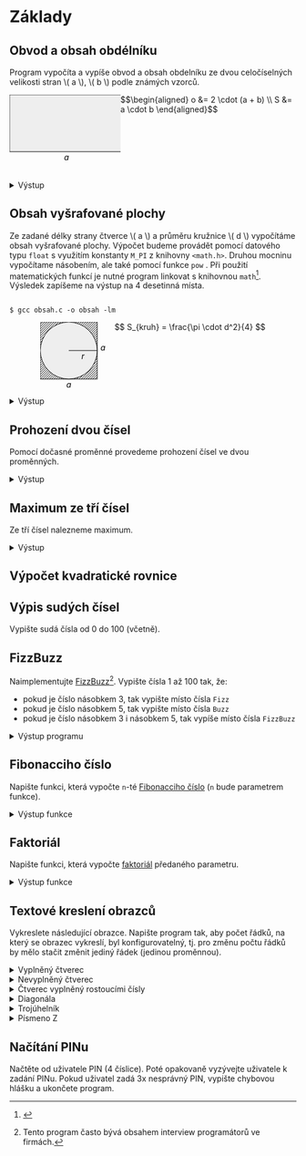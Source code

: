 # Základy

## Obvod a obsah obdélníku
Program vypočíta a vypíše obvod a obsah obdelníku ze dvou celočíselných velikosti stran \\( a \\), \\( b \\) podle známých vzorců.

<div style="display: flex; justify-content: center">
  <svg>
    <rect width=200 height=100 fill=#eee stroke=black />
    <text x=100 y=115 fill=black text-anchor=middle font-style=italic>a</text>
    <text x=210 y=50 fill=black text-anchor=middle font-style=italic>b</text>
  </svg>
  <div>
    $$\begin{aligned}
    o &= 2 \cdot (a + b) \\
    S &= a \cdot b
    \end{aligned}$$
  </div>
</div>

<details>
<summary>Výstup</summary>

```
a = 200
b = 100
o = 600
S = 20000
```
</details>

## Obsah vyšrafované plochy
Ze zadané délky strany čtverce \\( a \\) a průměru kružnice \\( d \\) vypočítáme obsah vyšrafované plochy.
Výpočet budeme provádět pomocí datového typu `float` s využitím konstanty `M_PI` z knihovny `<math.h>`.
Druhou mocninu vypočítame násobením, ale také pomocí funkce `pow` .
Při použití matematických funkcí je nutné program linkovat s knihovnou `math`[^10].
Výsledek zapíšeme na výstup na 4 desetinná místa. 

[^10]: <p> 
<code class="hljs">
$ gcc obsah.c -o obsah -lm
</code>
</p>

<div style="display: flex; justify-content: center">
	<svg viewBox="0 0 130 130" width=130 height=130>
		<pattern id="diagonalHatch" patternUnits="userSpaceOnUse" width="4" height="4">
		<path d="M-1,1 l2,-2
		M0,4 l4,-4
		M3,5 l2,-2" 
		style="stroke:black; stroke-width:1" />
		</pattern>
		<rect width=100 height=100 stroke=black fill="url(#diagonalHatch)" />
		<text x=50 y=115 fill=black text-anchor=middle font-style=italic>a</text>
		<text x=110 y=50 fill=black text-anchor=middle font-style=italic>a</text>
		<circle r=50 cx=50 cy=50 fill=#eee stroke=black />
		<text x=75 y=65 fill=black text-anchor=middle font-style=italic>r</text>
		<line x1=50 y1=50 x2=100 y2=50 stroke=black />
	</svg>
	<div>
		$$ S_{kruh} = \frac{\pi \cdot d^2}{4} $$
	</div>
</div>

<details>
<summary>Výstup</summary>

```
TODO
```
</details>

## Prohození dvou čísel
Pomocí dočasné proměnné provedeme prohození čísel ve dvou proměnných.

<details>
<summary>Výstup</summary>

```
a = 10
b = 50

a = 50
b = 10
```
</details>

## Maximum ze tří čísel

Ze tří čísel nalezneme maximum.

<details>
<summary>Výstup</summary>

```
a = 10
b = 40
c = 20

maximum je 40
```
</details>




## Výpočet kvadratické rovnice





## Výpis sudých čísel
Vypište sudá čísla od 0 do 100 (včetně).

## FizzBuzz
Naimplementujte [FizzBuzz](https://en.wikipedia.org/wiki/Fizz_buzz)[^1]. Vypište čísla 1 až 100 tak, že:
 - pokud je číslo násobkem 3, tak vypište místo čísla `Fizz`
 - pokud je číslo násobkem 5, tak vypište místo čísla `Buzz`
 - pokud je číslo násobkem 3 i násobkem 5, tak vypíše místo čísla `FizzBuzz`

[^1]: Tento program často bývá obsahem interview programátorů ve firmách.

<details>
<summary>Výstup programu</summary>

```
1
2
Fizz
4
Buzz
Fizz
7
8
Fizz
Buzz
11
Fizz
13
14
Fizz Buzz
16
...
```
</details>

## Fibonacciho číslo
Napište funkci, která vypočte `n`-té [Fibonacciho číslo](https://cs.wikipedia.org/wiki/Fibonacciho_posloupnost)
(`n` bude parametrem funkce).

<details>
<summary>Výstup funkce</summary>

```c
fibonacci(0);   // 0
fibonacci(1);   // 1
fibonacci(2);   // 1
fibonacci(3);   // 2
fibonacci(4);   // 3
fibonacci(5);   // 5
fibonacci(6);   // 8
```
</details>

## Faktoriál
Napište funkci, která vypočte [faktoriál](https://cs.wikipedia.org/wiki/Faktori%C3%A1l) předaného
parametru.

<details>
<summary>Výstup funkce</summary>

```c
factorial(0);   // 1
factorial(1);   // 1
factorial(4);   // 24
factorial(5);   // 120
```
</details>

## Textové kreslení obrazců
Vykreslete následující obrazce. Napište program tak, aby počet řádků, na který se
obrazec vykreslí, byl konfigurovatelný, tj. pro změnu počtu řádků by mělo stačit změnit jediný řádek
(jedinou proměnnou).

<details>
<summary>Vyplněný čtverec</summary>

```
xxxx
xxxx
xxxx
xxxx
```
</details>

<details>
<summary>Nevyplněný čtverec</summary>

```
xxxx
x  x
x  x
xxxx
```
</details>

<details>
<summary>Čtverec vyplněný rostoucími čísly</summary>

```
xxxxx
x012x
x345x
x678x
xxxxx
```
</details>

<details>
<summary>Diagonála</summary>

```
x
 x
  x
   x
    x
```
</details>

<details>
<summary>Trojúhelník</summary>

```
  x  
 x x 
xxxxx
```
</details>

<details>
<summary>Písmeno Z</summary>

```
xxxxxx
    x 
   x  
  x 
 x
xxxxxx
```
</details>

## Načítání PINu
Načtěte od uživatele PIN (4 číslice). Poté opakovaně vyzývejte uživatele k zadání PINu. Pokud
uživatel zadá 3x nesprávný PIN, vypište chybovou hlášku a ukončete program.
